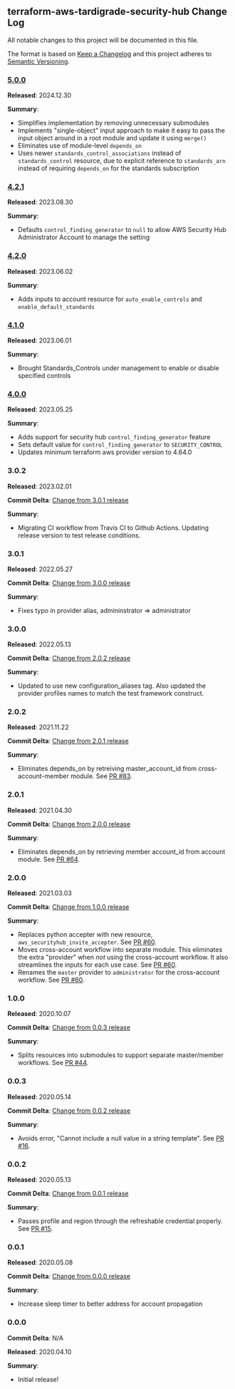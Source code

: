 ## terraform-aws-tardigrade-security-hub Change Log

All notable changes to this project will be documented in this file.

The format is based on [Keep a Changelog](http://keepachangelog.com/) and this project adheres to [Semantic Versioning](http://semver.org/).

### [5.0.0](https://github.com/MetroStar/terraform-aws-tardigrade-security-hub/releases/tag/5.0.0)

**Released**: 2024.12.30

**Summary**:

*   Simplifies implementation by removing unnecessary submodules
*   Implements "single-object" input approach to make it easy to pass the input
    object around in a root module and update it using `merge()`
*   Eliminates use of module-level `depends_on`
*   Uses newer `standards_control_associations` instead of `standards_control`
    resource, due to explicit reference to `standards_arn` instead of requiring
    `depends_on` for the standards subscription

### [4.2.1](https://github.com/MetroStar/terraform-aws-tardigrade-security-hub/releases/tag/4.2.1)

**Released**: 2023.08.30

**Summary**:

*   Defaults `control_finding_generator` to `null` to allow AWS Security Hub Administrator
    Account to manage the setting

### [4.2.0](https://github.com/MetroStar/terraform-aws-tardigrade-security-hub/releases/tag/4.2.0)

**Released**: 2023.06.02

**Summary**:

*   Adds inputs to account resource for `auto_enable_controls` and `enable_default_standards`

### [4.1.0](https://github.com/MetroStar/terraform-aws-tardigrade-security-hub/releases/tag/4.1.0)

**Released**: 2023.06.01

**Summary**:

*   Brought Standards_Controls under management to enable or disable specified controls

### [4.0.0](https://github.com/MetroStar/terraform-aws-tardigrade-security-hub/releases/tag/4.0.0)

**Released**: 2023.05.25

**Summary**:

*   Adds support for security hub `control_finding_generator` feature
*   Sets default value for `control_finding_generator` to `SECURITY_CONTROL`
*   Updates minimum terraform aws provider version to 4.64.0

### 3.0.2

**Released**: 2023.02.01

**Commit Delta**: [Change from 3.0.1 release](https://github.com/MetroStar/terraform-aws-tardigrade-security-hub/compare/3.0.1...3.0.2)

**Summary**:

*   Migrating CI workflow from Travis CI to Github Actions. Updating release version to test release conditions.


### 3.0.1

**Released**: 2022.05.27

**Commit Delta**: [Change from 3.0.0 release](https://github.com/MetroStar/terraform-aws-tardigrade-security-hub/compare/3.0.0...3.0.1)

**Summary**:

*   Fixes typo in provider alias, admininstrator => administrator

### 3.0.0

**Released**: 2022.05.13

**Commit Delta**: [Change from 2.0.2 release](https://github.com/MetroStar/terraform-aws-tardigrade-security-hub/compare/2.0.2...3.0.0)

**Summary**:

*   Updated to use new configuration_aliases tag. Also updated the provider profiles names to match the test framework construct.

### 2.0.2

**Released**: 2021.11.22

**Commit Delta**: [Change from 2.0.1 release](https://github.com/MetroStar/terraform-aws-tardigrade-security-hub/compare/2.0.1...2.0.2)

**Summary**:

*   Eliminates depends_on by retreiving master_account_id from cross-account-member module.
    See [PR #83](https://github.com/MetroStar/terraform-aws-tardigrade-security-hub/pull/83).

### 2.0.1

**Released**: 2021.04.30

**Commit Delta**: [Change from 2.0.0 release](https://github.com/MetroStar/terraform-aws-tardigrade-security-hub/compare/2.0.0...2.0.1)

**Summary**:

*   Eliminates depends_on by retrieving member account_id from account module.
    See [PR #64](https://github.com/MetroStar/terraform-aws-tardigrade-security-hub/pull/64).

### 2.0.0

**Released**: 2021.03.03

**Commit Delta**: [Change from 1.0.0 release](https://github.com/MetroStar/terraform-aws-tardigrade-security-hub/compare/1.0.0...2.0.0)

**Summary**:

*   Replaces python accepter with new resource, `aws_securityhub_invite_accepter`.
    See [PR #60](https://github.com/MetroStar/terraform-aws-tardigrade-security-hub/pull/60).
*   Moves cross-account workflow into separate module. This eliminates the extra
    "provider" when *not* using the cross-account workflow. It also streamlines
    the inputs for each use case. See [PR #60](https://github.com/MetroStar/terraform-aws-tardigrade-security-hub/pull/60).
*   Renames the `master` provider to `administrator` for the cross-account workflow.
    See [PR #60](https://github.com/MetroStar/terraform-aws-tardigrade-security-hub/pull/60).

### 1.0.0

**Released**: 2020.10.07

**Commit Delta**: [Change from 0.0.3 release](https://github.com/MetroStar/terraform-aws-tardigrade-security-hub/compare/0.0.3...1.0.0)

**Summary**:

*   Splits resources into submodules to support separate master/member workflows.
    See [PR #44](https://github.com/MetroStar/terraform-aws-tardigrade-security-hub/pull/44).

### 0.0.3

**Released**: 2020.05.14

**Commit Delta**: [Change from 0.0.2 release](https://github.com/MetroStar/terraform-aws-tardigrade-security-hub/compare/0.0.2...0.0.3)

**Summary**:

*   Avoids error, "Cannot include a null value in a string template".
    See [PR #16](https://github.com/MetroStar/terraform-aws-tardigrade-security-hub/pull/16).

### 0.0.2

**Released**: 2020.05.13

**Commit Delta**: [Change from 0.0.1 release](https://github.com/MetroStar/terraform-aws-tardigrade-security-hub/compare/0.0.1...0.0.2)

**Summary**:

*   Passes profile and region through the refreshable credential properly.
    See [PR #15](https://github.com/MetroStar/terraform-aws-tardigrade-security-hub/pull/15).

### 0.0.1

**Released**: 2020.05.08

**Commit Delta**: [Change from 0.0.0 release](https://github.com/MetroStar/terraform-aws-tardigrade-security-hub/compare/0.0.0...0.0.1)

**Summary**:

*   Increase sleep timer to better address for account propagation

### 0.0.0

**Commit Delta**: N/A

**Released**: 2020.04.10

**Summary**:

*   Initial release!
